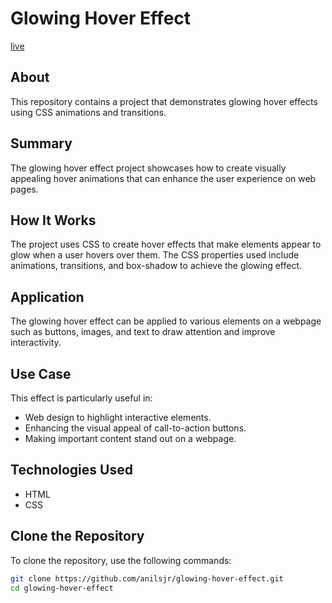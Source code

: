 # Glowing Hover Effect
[live](https://anilsjr.github.io/glowing-hover-effect)
## About
This repository contains a project that demonstrates glowing hover effects using CSS animations and transitions.

## Summary
The glowing hover effect project showcases how to create visually appealing hover animations that can enhance the user experience on web pages.

## How It Works
The project uses CSS to create hover effects that make elements appear to glow when a user hovers over them. The CSS properties used include animations, transitions, and box-shadow to achieve the glowing effect.

## Application
The glowing hover effect can be applied to various elements on a webpage such as buttons, images, and text to draw attention and improve interactivity.

## Use Case
This effect is particularly useful in:
- Web design to highlight interactive elements.
- Enhancing the visual appeal of call-to-action buttons.
- Making important content stand out on a webpage.

## Technologies Used
- HTML
- CSS

## Clone the Repository
To clone the repository, use the following commands:
```sh
git clone https://github.com/anilsjr/glowing-hover-effect.git
cd glowing-hover-effect
